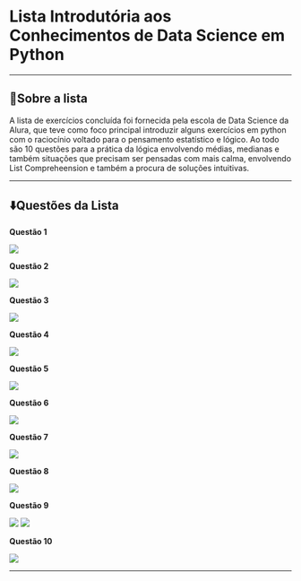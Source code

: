 # Lista Introdutória aos Conhecimentos de Data Science em Python

****

## 👀Sobre a lista

A lista de exercícios concluída foi fornecida pela escola de Data Science da Alura, que teve como foco principal introduzir alguns exercícios em python com o raciocínio voltado para o pensamento estatístico e lógico.
Ao todo são 10 questões para a prática da lógica envolvendo médias, medianas e também situações que precisam ser pensadas com mais calma, envolvendo List Compreheension e também a procura de soluções intuitivas.

****

## ⬇️Questões da Lista

**Questão 1**

<img src="https://i.ibb.co/23v9XgF/q1-Pyhton-DS.png">

**Questão 2**

<img src="https://i.ibb.co/9qxBW31/q2-Python-DS.png">

**Questão 3**

<img src="https://i.ibb.co/hB9Qd6S/q3-Python-DS.png">

**Questão 4**

<img src="https://i.ibb.co/9srzNPD/q4-Python-DS.png">

**Questão 5**

<img src="https://i.ibb.co/19RZgLY/q5-Python-DS.png">

**Questão 6**

<img src="https://i.ibb.co/NSjzWBp/q6-Python-DS.png">

**Questão 7**

<img src="https://i.ibb.co/TRsTyCX/q7-Python-DS.png">

**Questão 8**

<img src="https://i.ibb.co/tMFV0tq/q8-Python-DS.png">

**Questão 9**

<img src="https://i.ibb.co/mJqTHb7/q9-Python-DS-pt1.png">

<img src="https://i.ibb.co/ZJKCWSm/q9-Python-DS-pt2.png">

**Questão 10**

<img src="https://i.ibb.co/qyYs5nc/q10.png">

****


